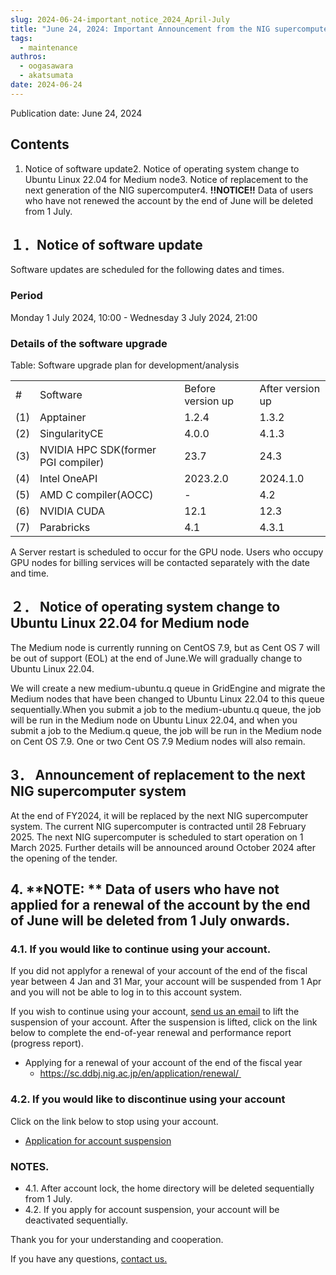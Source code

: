 ```yaml
---
slug: 2024-06-24-important_notice_2024_April-July
title: "June 24, 2024: Important Announcement from the NIG supercomputer: Phase 1 (Apr-Jul) FY2024"
tags:
  - maintenance
authros:
  - oogasawara
  - akatsumata
date: 2024-06-24
---
```


Publication date: June 24, 2024


## Contents
1. Notice of software update2. Notice of operating system change to Ubuntu Linux 22.04 for Medium node3. Notice of replacement to the next generation of the NIG supercomputer4. **!!NOTICE!!** Data of users who have not renewed the account by the end of June will be deleted from 1 July.

## １．Notice of software update

Software updates are scheduled for the following dates and times.

### Period

Monday 1 July 2024, 10:00 - Wednesday 3 July 2024, 21:00

### Details of the software upgrade

Table: Software upgrade plan for development/analysis

<table>
<tbody>
   <tr>
   <td>#</td>
   <td>Software</td>
   <td>Before version up</td>
   <td>After version up</td>
   </tr>

   <tr>
   <td>(1)</td>
   <td>Apptainer</td>
   <td>1.2.4</td>
   <td>1.3.2</td>
   </tr>
   
   <tr>
   <td>(2)</td>
   <td>SingularityCE</td>
   <td>4.0.0</td>
   <td>4.1.3</td>
   </tr>
   
   <tr>
   <td>(3)</td>
   <td>NVIDIA HPC SDK(former PGI compiler)</td>
   <td>23.7</td>
   <td>24.3</td>
   </tr>
   
   <tr>
   <td>(4)</td>
   <td>Intel OneAPI</td>
   <td>2023.2.0</td>
   <td>2024.1.0</td>
   </tr>
   
   <tr>
   <td>(5)</td>
   <td>AMD C compiler(AOCC)</td>
   <td>-</td>
   <td>4.2</td>
   </tr>
   
   <tr>
   <td>(6)</td>
   <td>NVIDIA CUDA</td>
   <td>12.1</td>
   <td>12.3</td>
   </tr>
   
   <tr>
   <td>(7)</td>
   <td>Parabricks</td>
   <td>4.1</td>
   <td>4.3.1</td>
   </tr>
    
</tbody>
</table>

A Server restart is scheduled to occur for the GPU node. Users who occupy GPU nodes for billing services will be contacted separately with the date and time.


## ２． Notice of operating system change to Ubuntu Linux 22.04 for Medium node

The Medium node is currently running on CentOS 7.9, but as Cent OS 7 will be out of support (EOL) at the end of June.We will gradually change to Ubuntu Linux 22.04.

We will create a new medium-ubuntu.q queue in GridEngine and migrate the Medium nodes that have been changed to Ubuntu Linux 22.04 to this queue sequentially.When you submit a job to the medium-ubuntu.q queue, the job will be run in the Medium node on Ubuntu Linux 22.04, and when you submit a job to the Medium.q queue, the job will be run in the Medium node on Cent OS 7.9.
One or two Cent OS 7.9 Medium nodes will also remain.


## 3． Announcement of replacement to the next NIG supercomputer system

At the end of FY2024, it will be replaced by the next NIG supercomputer system. The current NIG supercomputer is contracted until 28 February 2025. The next NIG supercomputer is scheduled to start operation on 1 March 2025. Further details will be announced around October 2024 after the opening of the tender.


## 4. **NOTE: ** Data of users who have not applied for a renewal of the account by the end of June will be deleted from 1 July onwards.

### 4.1. If you would like to continue using your account.

If you did not applyfor a renewal of your account of the end of the fiscal year between 4 Jan and 31 Mar, your account will be suspended from 1 Apr and you will not be able to log in to this account system.

If you wish to continue using your account, [send us an email](/application/reference) to lift the suspension of your account.
After the suspension is lifted, click on the link below to complete the end-of-year renewal and performance report (progress report).

- Applying for a renewal of your account of the end of the fiscal year
	- https://sc.ddbj.nig.ac.jp/en/application/renewal/ 

### 4.2. If you would like to discontinue using your account

Click on the link below to stop using your account.

- [Application for account suspension](/blog/2024-10-25-account_system_maintenance)
	<!-- - https://sc-account.ddbj.nig.ac.jp/en/application/suspension -->

### NOTES.
- 4.1. After account lock, the home directory will be deleted sequentially from 1 July.
- 4.2. If you apply for account suspension, your account will be deactivated sequentially.


Thank you for your understanding and cooperation.

If you have any questions, [contact us.](/application/reference)
